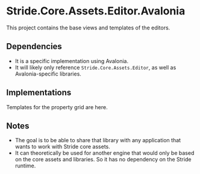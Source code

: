 # Stride.Core.Assets.Editor.Avalonia

This project contains the base views and templates of the editors.

## Dependencies

* It is a specific implementation using Avalonia.
* It will likely only reference `Stride.Core.Assets.Editor`, as well as Avalonia-specific libraries.

## Implementations

Templates for the property grid are here.

## Notes

* The goal is to be able to share that library with any application that wants to work with Stride core assets.
* It can theoretically be used for another engine that would only be based on the core assets and libraries. So it has no dependency on the Stride runtime.

